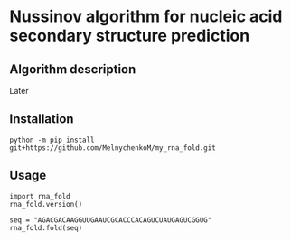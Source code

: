 # Nussinov algorithm for nucleic acid secondary structure prediction
## Algorithm description
Later
## Installation
```
python -m pip install git+https://github.com/MelnychenkoM/my_rna_fold.git
```
## Usage
```
import rna_fold
rna_fold.version()

seq = "AGACGACAAGGUUGAAUCGCACCCACAGUCUAUGAGUCGGUG"
rna_fold.fold(seq)
```

